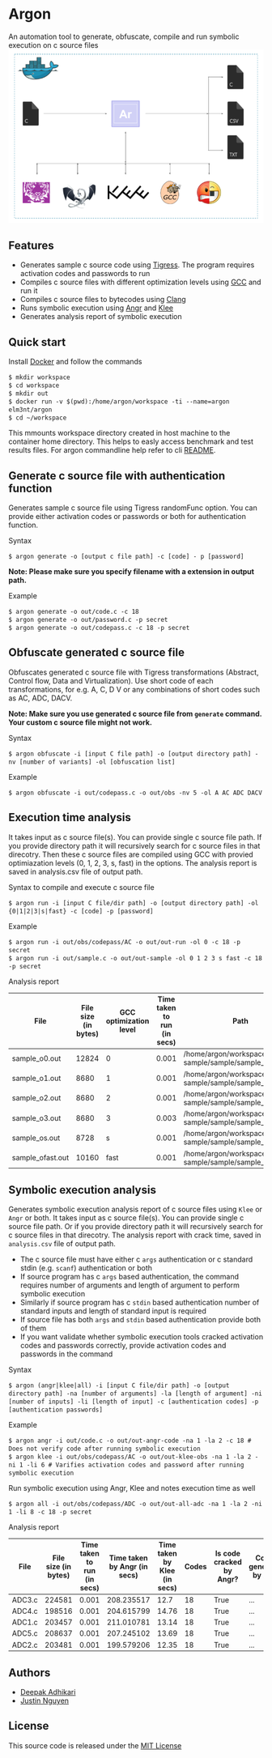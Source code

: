 # Argon

An automation tool to generate, obfuscate, compile and run symbolic execution on c source files
![Argon Architecture](architecture.png)


## Features

- Generates sample c source code using [Tigress](http://tigress.cs.arizona.edu/). The program requires activation codes and passwords to run 
- Compiles c source files with different optimization levels using [GCC](https://gcc.gnu.org/) and run it
- Compiles c source files to bytecodes using [Clang](https://clang.llvm.org/)
- Runs symbolic execution using [Angr](http://angr.io/) and [Klee](https://github.com/klee/)
- Generates analysis report of symbolic execution


## Quick start

Install [Docker](https://www.docker.com/) and follow the commands

```
$ mkdir workspace
$ cd workspace
$ mkdir out
$ docker run -v $(pwd):/home/argon/workspace -ti --name=argon elm3nt/argon
$ cd ~/workspace
```
This mmounts workspace directory created in host machine to the container home directory. This helps to easly access benchmark and test results files. For argon commandline help refer to cli [README](cli/README.md).


## Generate c source file with authentication function

Generates sample c source file using Tigress randomFunc option. You can provide either activation codes or passwords or both for authentication function.

Syntax
```
$ argon generate -o [output c file path] -c [code] - p [password]
```

**Note: Please make sure you specify filename with a extension in output path.**


Example
```
$ argon generate -o out/code.c -c 18
$ argon generate -o out/password.c -p secret
$ argon generate -o out/codepass.c -c 18 -p secret
```

## Obfuscate generated c source file

Obfuscates generated c source file with Tigress transformations (Abstract, Control flow, Data and Virtualization). Use short code of each transformations, for e.g. A, C, D V or any combinations of short codes such as AC, ADC, DACV.  

**Note: Make sure you use generated c source file from `generate` command. Your custom c source file might not work.**

Syntax
```
$ argon obfuscate -i [input C file path] -o [output directory path] -nv [number of variants] -ol [obfuscation list]
```

Example
```
$ argon obfuscate -i out/codepass.c -o out/obs -nv 5 -ol A AC ADC DACV
```

## Execution time analysis

It takes input as c source file(s). You can provide single c source file path. If you provide directory path it will recursively search for c source files in that direcotry. Then these c source files are compiled using GCC with provied optimiazation levels (0, 1, 2, 3, s, fast) in the options. The analysis report is saved in analysis.csv file of output path.

Syntax to compile and execute c source file 

```
$ argon run -i [input C file/dir path] -o [output directory path] -ol {0|1|2|3|s|fast} -c [code] -p [password]
```

Example
```
$ argon run -i out/obs/codepass/AC -o out/out-run -ol 0 -c 18 -p secret
$ argon run -i out/sample.c -o out/out-sample -ol 0 1 2 3 s fast -c 18 -p secret
```

Analysis report

|File|File size (in bytes)|GCC optimization level|Time taken to run (in secs)|Path|
|----|--------------------|----------------------|---------------------------|----|
|sample_o0.out|12824|0|0.001|/home/argon/workspace/out/out-sample/sample/sample_o0.out|
|sample_o1.out|8680|1|0.001|/home/argon/workspace/out/out-sample/sample/sample_o1.out|
|sample_o2.out|8680|2|0.001|/home/argon/workspace/out/out-sample/sample/sample_o2.out|
|sample_o3.out|8680|3|0.003|/home/argon/workspace/out/out-sample/sample/sample_o3.out|
|sample_os.out|8728|s|0.001|/home/argon/workspace/out/out-sample/sample/sample_os.out|
|sample_ofast.out|10160|fast|0.001|/home/argon/workspace/out/out-sample/sample/sample_ofast.out|


## Symbolic execution analysis

Generates symbolic execution analysis report of c source files using `Klee` or `Angr` or both. It takes input as c source file(s). You can provide single c source file path. Or if you provide directory path it will recursively search for c source files in that direcotry. The analysis report with crack time,  saved in `analysis.csv` file of output path.
- The c source file must have either c `args` authentication or c standard stdin (e.g. `scanf`) authentication or both
- If source program has c `args` based authentication, the command requires number of arguments and length of argument to perform symbolic execution
- Similarly if source program has c `stdin` based authentication number of standard inputs and length of standard input is required
- If source file has both `args` and `stdin` based authentication provide both of them
- If you want validate whether symbolic execution tools cracked activation codes and passwords correctly, provide activation codes and passwords in the command

Syntax
```
$ argon (angr|klee|all) -i [input C file/dir path] -o [output directory path] -na [number of arguments] -la [length of argument] -ni [number of inputs] -li [length of input] -c [authentication codes] -p [authentication passwords]
```

Example
```
$ argon angr -i out/code.c -o out/out-angr-code -na 1 -la 2 -c 18 # Does not verify code after running symbolic execution
$ argon klee -i out/obs/codepass/AC -o out/out-klee-obs -na 1 -la 2 -ni 1 -li 6 # Varifies activation codes and password after running symbolic execution
```

Run symbolic execution using Angr, Klee and notes execution time as well
```
$ argon all -i out/obs/codepass/ADC -o out/out-all-adc -na 1 -la 2 -ni 1 -li 8 -c 18 -p secret

```
Analysis report

|File|File size (in bytes)|Time taken to run (in secs)|Time taken by Angr (in secs)|Time taken by Klee (in secs)|Codes|Is code cracked by Angr?|Codes generated by Angr|Is code cracked by Klee?|Codes generated by Klee|Passwords|Is password cracked by Angr|Passwords generated by Angr|Is password cracked by Klee|Passwords generated by Klee|Path|
|----|--------------------|---------------------------|----------------------------|----------------------------|-----|------------------------|-----------------------|------------------------|-----------------------|---------|---------------------------|---------------------------|---------------------------|---------------------------|----|
|ADC3.c|224581|0.001|208.235517|12.7|18|True|...|True|...|secret|True|...|True|...|/home/argon/workspace/out/obs/codepass/ADC/ADC3.c|
|ADC4.c|198516|0.001|204.615799|14.76|18|True|...|True|...|secret|True|...|True|...|/home/argon/workspace/out/obs/codepass/ADC/ADC4.c|
|ADC1.c|203457|0.001|211.010781|13.14|18|True|...|True|...|secret|True|...|True|...|/home/argon/workspace/out/obs/codepass/ADC/ADC1.c|
|ADC5.c|208637|0.001|207.245102|13.69|18|True|...|True|...|secret|True|...|True|...|/home/argon/workspace/out/obs/codepass/ADC/ADC5.c|
|ADC2.c|203481|0.001|199.579206|12.35|18|True|...|True|...|secret|True|...|True|...|/home/argon/workspace/out/obs/codepass/ADC/ADC2.c|


## Authors

* [Deepak Adhikari](https://github.com/deepsadhi)
* [Justin Nguyen](https://github.com/Thienx99)


## License

This source code is released under the [MIT License](LICENSE)
